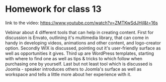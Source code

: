 # Homework for class 13

link to the video: https://www.youtube.com/watch?v=ZMTKwSdJHjI&t=16s

Vebinar about 4 different tools that can help in creating content. First for discussion is Envato, outlining it's multimedia library, that can come in handy in developing videos, animations and other content, and logo-creator option. 
Secondly WIX is discussed, pointing out it's user-friendly surface as well as opportunities it gives.
Third up are WordPress templates, starting with where to find one as well as tips & tricks to which follow when purchasing one by yourself.
Last but not least tool which is discussed is Joomla - speaker introduces others to Joomla's surface as well as workspace and tells a little more about her experience with it.

